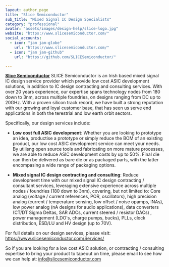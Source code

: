 ```yaml
---
layout: author_page
title: "Slice Semiconductor"
sub_title: "Mixed Signal IC Design Specialists"
category: "professional"
avatar: "assets/images/design-help/slice-logo.jpg"
website: "https://www.slicesemiconductor.com/"
social_accounts:
  - icon: "jam jam-globe"
    url: "https://www.slicesemiconductor.com/"
  - icon: "jam jam-github"
    url: "https://github.com/SLICESemiconductor/"

---
```


**[Slice Semiconductor](https://www.slicesemiconductor.com/)** SLICE Semiconductor is an Irish based mixed signal IC design service provider which provide low cost ASIC development solutions, in addition to IC design contracting and consulting services. With over 20 years experience, our expertise spans technology nodes from 180 down to 3nm, across multiple foundries, on designs ranging from DC up to 20GHz. With a proven silicon track record, we have built a strong reputation with our growing and loyal customer base, that has seen us serve end applications in both the terestrial and low earth orbit sectors. 

Specifically, our design services include: 

- **Low cost full ASIC development**: Whether you are looking to prototype an idea, productise a prototype or simply reduce the BOM of an existing product, our low cost ASIC development service can meet your needs. By utilisng open source tools and fabricating on more mature processes, we are able to reduce ASIC development costs by up to 50%. Final die can then be delivered as bare die or as packaged parts, with the latter encompasing a wide range of packaging options.

- **Mixed signal IC design contracting and consulting**: Reduce development time with our mixed signal IC design contracting / consultant services, leveraging extensive experience across multiple nodes / foundries (180 down to 3nm), covering, but not limited to: Core analog (voltage / current references, POR, oscillators), high precision analog (current / temperature sensing, low offset / noise opamps, INAs), low power analog (nA designs for audio applications), data converters (CT/DT Sigma Deltas, SAR ADCs, current steered / resistor DACs) , power management (LDO's, charge pumps, bucks), PLLs, clock distribution, ESD/LU and HV design (up to 70V). 

For full details on our design services, please visit: https://www.slicesemiconductor.com/Services/

So if you are looking for a low cost ASIC solution, or contracting / consulting expertise to bring your product to tapeout on time, please email to see how we can help at: info@slicesemiconductor.com

